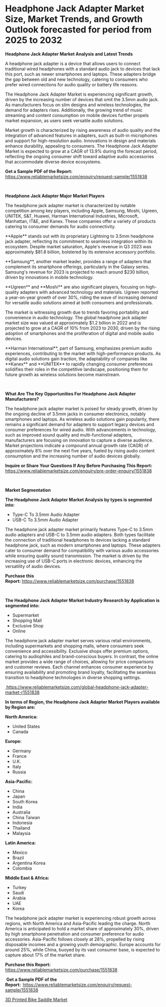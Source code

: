 <p><h1>Headphone Jack Adapter Market Size, Market Trends, and Growth Outlook forecasted for period from 2025 to 2032</h1></p><p><strong>Headphone Jack Adapter Market Analysis and Latest Trends</strong></p>
<p><p>A headphone jack adapter is a device that allows users to connect traditional wired headphones with a standard audio jack to devices that lack this port, such as newer smartphones and laptops. These adapters bridge the gap between old and new technology, catering to consumers who prefer wired connections for audio quality or battery life reasons.</p><p>The Headphone Jack Adapter Market is experiencing significant growth, driven by the increasing number of devices that omit the 3.5mm audio jack. As manufacturers focus on slim designs and wireless technologies, the demand for adapters rises. Additionally, the growing trend of music streaming and content consumption on mobile devices further propels market expansion, as users seek versatile audio solutions.</p><p>Market growth is characterized by rising awareness of audio quality and the integration of advanced features in adapters, such as built-in microphones and support for high-resolution audio. Innovations in design and materials enhance durability, appealing to consumers. The Headphone Jack Adapter Market is expected to grow at a CAGR of 13.9% during the forecast period, reflecting the ongoing consumer shift toward adaptive audio accessories that accommodate diverse device ecosystems.</p></p>
<p><strong>Get a Sample PDF of the Report:&nbsp;</strong> <a href="https://www.reliablemarketsize.com/enquiry/request-sample/1551838?utm_campaign=2442&utm_medium=2&utm_source=Github&utm_content=ia&utm_term=04042025&utm_id=headphone-jack-adapter">https://www.reliablemarketsize.com/enquiry/request-sample/1551838</a></p>
<p>&nbsp;</p>
<p><strong>Headphone Jack Adapter Major Market Players</strong></p>
<p><p>The headphone jack adapter market is characterized by notable competition among key players, including Apple, Samsung, Moshi, Ugreen, UNITEK, S&T, Huawei, Harman International Industries, Microsoft, Manhattan, IT&E, and Kanex. These companies offer a variety of products catering to consumer demands for audio connectivity.</p><p>**Apple** stands out with its proprietary Lightning to 3.5mm headphone jack adapter, reflecting its commitment to seamless integration within its ecosystem. Despite market saturation, Apple's revenue in Q3 2023 was approximately $81.8 billion, bolstered by its extensive accessory portfolio.</p><p>**Samsung**, another market leader, provides a range of adapters that complement its smartphone offerings, particularly in the Galaxy series. Samsung's revenue for 2023 is projected to reach around $230 billion, driven by innovations in mobile technology.</p><p>**Ugreen** and **Moshi** are also significant players, focusing on high-quality adapters with advanced technology and materials. Ugreen reported a year-on-year growth of over 30%, riding the wave of increasing demand for versatile audio solutions aimed at both consumers and professionals.</p><p>The market is witnessing growth due to trends favoring portability and convenience in audio technology. The global headphone jack adapter market size was valued at approximately $1.2 billion in 2022 and is projected to grow at a CAGR of 10% from 2023 to 2030, driven by the rising adoption of smartphones and the proliferation of digital and mobile audio devices.</p><p>**Harman International**, part of Samsung, emphasizes premium audio experiences, contributing to the market with high-performance products. As digital audio solutions gain traction, the adaptability of companies like **Kanex** and **UNITEK** to rapidly changing consumer preferences solidifies their roles in the competitive landscape, positioning them for future growth as wireless solutions become mainstream.</p></p>
<p>&nbsp;</p>
<p><strong>What Are The Key Opportunities For Headphone Jack Adapter Manufacturers?</strong></p>
<p><p>The headphone jack adapter market is poised for steady growth, driven by the ongoing decline of 3.5mm jacks in consumer electronics, notably smartphones and laptops. As wireless audio solutions gain popularity, there remains a significant demand for adapters to support legacy devices and consumer preferences for wired audio. With advancements in technology, such as improved sound quality and multi-functional adapters, manufacturers are focusing on innovation to capture a diverse audience. Market projections indicate a compound annual growth rate (CAGR) of approximately 8% over the next five years, fueled by rising audio content consumption and the increasing number of audio devices globally.</p></p>
<p><strong>Inquire or Share Your Questions If Any Before Purchasing This Report:</strong> <a href="https://www.reliablemarketsize.com/enquiry/pre-order-enquiry/1551838?utm_campaign=2442&utm_medium=2&utm_source=Github&utm_content=ia&utm_term=04042025&utm_id=headphone-jack-adapter">https://www.reliablemarketsize.com/enquiry/pre-order-enquiry/1551838</a></p>
<p>&nbsp;</p>
<p><strong>Market Segmentation</strong></p>
<p><strong>The Headphone Jack Adapter Market Analysis by types is segmented into:</strong></p>
<p><ul><li>Type-C To 3.5mm Audio Adapter</li><li>USB-C To 3.5mm Audio Adapter</li></ul></p>
<p><p>The headphone jack adapter market primarily features Type-C to 3.5mm audio adapters and USB-C to 3.5mm audio adapters. Both types facilitate the connection of traditional headphones to devices lacking a standard headphone jack, such as modern smartphones and laptops. These adapters cater to consumer demand for compatibility with various audio accessories while ensuring quality sound transmission. The market is driven by the increasing use of USB-C ports in electronic devices, enhancing the versatility of audio devices.</p></p>
<p><strong>Purchase this Report:&nbsp;</strong><a href="https://www.reliablemarketsize.com/purchase/1551838?utm_campaign=2442&utm_medium=2&utm_source=Github&utm_content=ia&utm_term=04042025&utm_id=headphone-jack-adapter">https://www.reliablemarketsize.com/purchase/1551838</a></p>
<p>&nbsp;</p>
<p><strong>The Headphone Jack Adapter Market Industry Research by Application is segmented into:</strong></p>
<p><ul><li>Supermarket</li><li>Shopping Mall</li><li>Exclusive Shop</li><li>Online</li></ul></p>
<p><p>The headphone jack adapter market serves various retail environments, including supermarkets and shopping malls, where consumers seek convenience and accessibility. Exclusive shops offer premium options, catering to audiophiles and brand-conscious buyers. In contrast, the online market provides a wide range of choices, allowing for price comparisons and customer reviews. Each channel enhances consumer experience by ensuring availability and promoting brand loyalty, facilitating the seamless transition to headphone technologies in diverse shopping settings.</p></p>
<p><a href="https://www.reliablemarketsize.com/global-headphone-jack-adapter-market-r1551838?utm_campaign=2442&utm_medium=2&utm_source=Github&utm_content=ia&utm_term=04042025&utm_id=headphone-jack-adapter">&nbsp;https://www.reliablemarketsize.com/global-headphone-jack-adapter-market-r1551838</a></p>
<p><strong>In terms of Region, the Headphone Jack Adapter Market Players available by Region are:</strong></p>
<p>
    <p> <strong> North America: </strong>
        <ul>
            <li>United States</li>
            <li>Canada</li>
        </ul>
        </p> 
    <p> <strong> Europe: </strong>
        <ul>
            <li>Germany</li>
            <li>France</li>
            <li>U.K.</li>
            <li>Italy</li>
            <li>Russia</li>
        </ul>
        </p> 
    <p> <strong> Asia-Pacific: </strong>
        <ul>
            <li>China</li>
            <li>Japan</li>
            <li>South Korea</li>
            <li>India</li>
            <li>Australia</li>
            <li>China Taiwan</li>
            <li>Indonesia</li>
            <li>Thailand</li>
            <li>Malaysia</li>
        </ul>
        </p> 
    <p> <strong> Latin America: </strong>
        <ul>
            <li>Mexico</li>
            <li>Brazil</li>
            <li>Argentina Korea</li>
            <li>Colombia</li>
        </ul>
        </p> 
    <p> <strong> Middle East & Africa: </strong>
        <ul>
            <li>Turkey</li>
            <li>Saudi</li>
            <li>Arabia</li>
            <li>UAE</li>
            <li>Korea</li>
        </ul>
    </p>
    </p>
<p><p>The headphone jack adapter market is experiencing robust growth across regions, with North America and Asia-Pacific leading the charge. North America is anticipated to hold a market share of approximately 30%, driven by high smartphone penetration and consumer preference for audio accessories. Asia-Pacific follows closely at 28%, propelled by rising disposable incomes and a growing youth demographic. Europe accounts for around 25%, while China, buoyed by its vast consumer base, is expected to capture about 17% of the market share.</p></p>
<p><strong>Purchase this Report: </strong><a href="https://www.reliablemarketsize.com/purchase/1551838?utm_campaign=2442&utm_medium=2&utm_source=Github&utm_content=ia&utm_term=04042025&utm_id=headphone-jack-adapter">https://www.reliablemarketsize.com/purchase/1551838</a></p>
<p>&nbsp;<strong>Get a Sample PDF of the Report:&nbsp;&nbsp;</strong><a href="https://www.reliablemarketsize.com/enquiry/request-sample/1551838?utm_campaign=2442&utm_medium=2&utm_source=Github&utm_content=ia&utm_term=04042025&utm_id=headphone-jack-adapter">https://www.reliablemarketsize.com/enquiry/request-sample/1551838</a></p>
<p><strong></strong></p>
<p><p><a href="https://github.com/FahadAhmed223/Market-Research-Report-List-2/blob/main/3d-printed-bike-saddle-market.md?utm_campaign=2442&utm_medium=2&utm_source=Github&utm_content=ia&utm_term=04042025&utm_id=headphone-jack-adapter">3D Printed Bike Saddle Market</a></p></p>